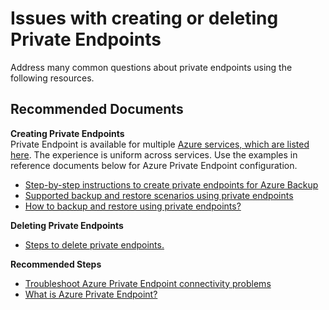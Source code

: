 <properties
	      pageTitle="Issue creating or deleteting private end points"
	      description="Issue creating or deleteting private end points"
        service="microsoft.recoveryservices"
        resource="vaults"
        authors="srinathv"
        ms.author="srinathv"
        displayOrder=""
        selfHelpType="generic"
        supportTopicIds="32785501,32785502"
        resourceTags=""
        productPesIds="15207"
        articleId="c08420ae-af5c-403d-83a5-701e9d01f4d1"
        cloudEnvironments="public, fairfax, usnat, ussec"
          ownershipId="StorageMediaEdge_Backup"
/>


# Issues with creating or deleting Private Endpoints

Address many common questions about private endpoints using the following resources.

## **Recommended Documents**

**Creating Private Endpoints**<br>
Private Endpoint is available for multiple [Azure services, which are listed here](https://docs.microsoft.com/azure/private-link/private-endpoint-overview?WT.mc_id=Portal-Microsoft_Azure_Support#private-link-resource). The experience is uniform across services. Use the examples in reference documents below for Azure Private Endpoint configuration.

- [Step-by-step instructions to create private endpoints for Azure Backup](https://docs.microsoft.com/azure/backup/private-endpoints)
- [Supported backup and restore scenarios using private endpoints](https://docs.microsoft.com/azure/backup/private-endpoints#recommended-and-supported-scenarios)
- [How to backup and restore using private endpoints?](https://docs.microsoft.com/azure/backup/private-endpoints#using-private-endpoints-for-backup)

**Deleting Private Endpoints**<br>
- [Steps to delete private endpoints.](https://docs.microsoft.com/rest/api/virtualnetwork/privateendpoints/delete)

**Recommended Steps**<br>
- [Troubleshoot Azure Private Endpoint connectivity problems](https://docs.microsoft.com/azure/private-link/troubleshoot-private-endpoint-connectivity)
- [What is Azure Private Endpoint?](https://docs.microsoft.com/azure/private-link/private-endpoint-overview)

